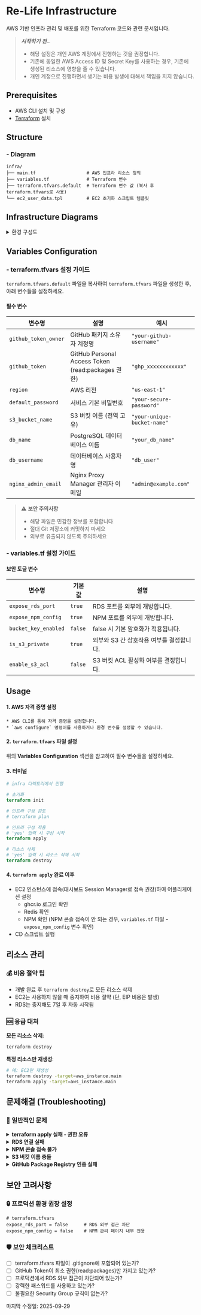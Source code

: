 # Re-Life Infrastructure
AWS 기반 인프라 관리 및 배포를 위한 Terraform 코드와 관련 문서입니다.

> ***시작하기 전..***
> * 해당 설정은 개인 AWS 계정에서 진행하는 것을 권장합니다.
> * 기존에 동일한 AWS Access ID 및 Secret Key를 사용하는 경우, 기존에 생성된 리소스에 영향을 줄 수 있습니다.
> * 개인 계정으로 진행하면서 생기는 비용 발생에 대해서 책임을 지지 않습니다.

## Prerequisites
- AWS CLI 설치 및 구성
- [Terraform](https://www.terraform.io/downloads.html) 설치

## Structure
### - Diagram
```
infra/
├── main.tf                   # AWS 인프라 리소스 정의
├── variables.tf              # Terraform 변수
├── terraform.tfvars.default  # Terraform 변수 값 (복사 후 terraform.tfvars로 사용)
└── ec2_user_data.tpl         # EC2 초기화 스크립트 템플릿
```

## Infrastructure Diagrams

<details>
<summary> 환경 구성도 </summary>

> **주의**: 개발 목적으로 RDS 포트(5432)와 NPM 관리 포트(81)가 외부에 노출되어 있습니다.

```mermaid
graph TB
    %% External
    Internet([Internet])
    Developer([개발자])

    %% AWS Cloud boundary
    subgraph AWS["AWS Cloud - Development"]
        %% VPC
        subgraph VPC["VPC (10.0.0.0/16)"]
            IGW[Internet Gateway]
            RT[Route Table]

            %% Subnets in different AZs
            subgraph AZ1["AZ-a (EC2, RDS 배치)"]
                Subnet1["Public Subnet 1<br/>(10.0.0.0/24)"]
                EC2["EC2 Instance<br/>(t3.micro)<br/>Amazon Linux 2023<br/>Docker, Redis, NPM:81"]
                RDS["🔓 PostgreSQL RDS<br/>db.t3.micro Single-AZ<br/>PUBLICLY ACCESSIBLE<br/>AZ-a 배치"]
            end

            subgraph AZ2["AZ-b"]
                Subnet2["Public Subnet 2<br/>(10.0.1.0/24)"]
            end

            subgraph AZ3["AZ-c"]
                Subnet3["Public Subnet 3<br/>(10.0.2.0/24)"]
            end

            subgraph AZ4["AZ-d"]
                Subnet4["Public Subnet 4<br/>(10.0.3.0/24)"]
            end

            %% Security Groups
            SG_MAIN["Main Security Group (sg_1)<br/>HTTP-80, HTTPS-443 항상 허용<br/>🔓 RDS-5432, NPM-81 조건부 허용<br/>EC2와 RDS 모두 적용"]
            SG_EC2_RDS[EC2-RDS 전용 Security Groups<br/>EC2 ↔ RDS 내부 통신<br/>Port 5432]

            %% RDS Subnet Group
            RDS_SG[RDS Subnet Group<br/>Subnet1 + Subnet2]

            %% IAM Role
            IAM_ROLE[IAM Role<br/>S3FullAccess<br/>SSM Access]
        end

        %% S3 and CloudFront
        S3[S3 Bucket<br/>Static Files]
        CF[CloudFront<br/>CDN Distribution]
        OAI[Origin Access Identity]

        %% EIP
        EIP[Elastic IP]
    end

    %% Connections
    Developer -.->|AWS Console| Internet
    Developer -.->|Direct DB Access<br/>Port 5432| Internet
    Developer -.->|NPM Admin<br/>Port 81| Internet
    Internet --> CF
    Internet --> IGW
    IGW --> RT
    RT --> Subnet1
    RT --> Subnet2
    RT --> Subnet3
    RT --> Subnet4

    EC2 --> EIP
    EIP --> Internet

    EC2 --> SG_MAIN
    EC2 --> SG_EC2_RDS
    RDS --> SG_MAIN
    RDS --> SG_EC2_RDS
    RDS --> RDS_SG

    CF --> OAI
    OAI --> S3

    EC2 -.->|IAM Role| IAM_ROLE
    IAM_ROLE -.->|Access| S3
    EC2 -.->|DB Connect| RDS

    %% Styling
    classDef aws fill:#ff9900,stroke:#232f3e,stroke-width:2px,color:#fff
    classDef compute fill:#ff6b6b,stroke:#c92a2a,stroke-width:2px,color:#fff
    classDef storage fill:#4ecdc4,stroke:#2b8a3e,stroke-width:2px,color:#fff
    classDef network fill:#74c0fc,stroke:#1864ab,stroke-width:2px,color:#fff
    classDef database fill:#ffd43b,stroke:#fab005,stroke-width:2px,color:#000
    classDef warning fill:#ff6b6b,stroke:#c92a2a,stroke-width:3px,color:#fff

    class AWS aws
    class EC2,EIP,IAM_ROLE compute
    class S3,CF storage
    class VPC,IGW,RT,Subnet1,Subnet2,Subnet3,Subnet4,SG_MAIN,SG_EC2_RDS network
    class RDS,RDS_SG warning
```

**현재 설정값 (variables.tf):**
- PORT
  - `expose_rds_port = true` 🔓
  - `expose_npm_config = true` 🔓
- RDS 외부 접근
  - `publicly_accessible = true`

**프로덕션 권장 설정값:**
- `expose_rds_port = false` 🔒
- `expose_npm_config = false` 🔒
- `publicly_accessible = false` (RDS)

</details>

## Variables Configuration

### - terraform.tfvars 설정 가이드

`terraform.tfvars.default` 파일을 복사하여 `terraform.tfvars` 파일을 생성한 후, 아래 변수들을 설정하세요.

#### 필수 변수
| 변수명 | 설명 | 예시                          |
|--------|------|-----------------------------|
| `github_token_owner` | GitHub 패키지 소유자 계정명 | `"your-github-username"`    |
| `github_token` | GitHub Personal Access Token (read:packages 권한) | `"ghp_xxxxxxxxxxxx"`        |
| `region` | AWS 리전 | `"us-east-1"`               |
| `default_password` | 서비스 기본 비밀번호 | `"your-secure-password"`    |
| `s3_bucket_name` | S3 버킷 이름 (전역 고유) | `"your-unique-bucket-name"` |
| `db_name` | PostgreSQL 데이터베이스 이름 | `"your_db_name"`            |
| `db_username` | 데이터베이스 사용자명 | `"db_user"`                 |
| `nginx_admin_email` | Nginx Proxy Manager 관리자 이메일 | `"admin@example.com"`       |

> ⚠️ **보안 주의사항**
> * 해당 파일은 민감한 정보를 포함합니다
> * 절대 Git 저장소에 커밋하지 마세요
> * 외부로 유출되지 않도록 주의하세요

### - variables.tf 설정 가이드
#### 보안 토글 변수
| 변수명                  | 기본값     | 설명                       |
|----------------------|---------|--------------------------|
| `expose_rds_port`    | `true`  | RDS 포트를 외부에 개방합니다.       |
| `expose_npm_config`  | `true`  | NPM 포트를 외부에 개방합니다.       |
| `bucket_key_enabled` | `false` | false 시 기본 암호화가 적용됩니다.   |
| `is_s3_private`      | `true`  | 외부와 S3 간 상호작용 여부를 결정합니다. |
| `enable_s3_acl`      | `false` | S3 버킷 ACL 활성화 여부를 결정합니다. |


## Usage
#### 1. AWS 자격 증명 설정
    * AWS CLI를 통해 자격 증명을 설정합니다.
    * `aws configure` 명령어를 사용하거나 환경 변수를 설정할 수 있습니다.

#### 2. `terraform.tfvars` 파일 설정
위의 **Variables Configuration** 섹션을 참고하여 필수 변수들을 설정하세요.

#### 3. 터미널
```terraform
# infra 디렉토리에서 진행

# 초기화 
terraform init

# 인프라 구성 검토
# terraform plan 

# 인프라 구성 적용
# 'yes' 입력 시 구성 시작
terraform apply

# 리소스 삭제
# 'yes' 입력 시 리소스 삭제 시작
terraform destroy
```

#### 4. `terraform apply` 완료 이후
* EC2 인스턴스에 접속(대시보드 Session Manager로 접속 권장)하여 어플리케이션 설정
  * ghcr.io 로그인 확인
  * Redis 확인
  * NPM 확인 (NPM 콘솔 접속이 안 되는 경우, `variables.tf` 파일 - `expose_npm_config` 변수 확인)
* CD 스크립트 실행

## 리소스 관리

### 💰 비용 절약 팁
* 개발 완료 후 `terraform destroy`로 모든 리소스 삭제
* EC2는 사용하지 않을 때 중지하여 비용 절약 (단, EIP 비용은 발생)
* RDS는 중지해도 7일 후 자동 시작됨

### 🆘 응급 대처
**모든 리소스 삭제**:
```bash
terraform destroy
```

**특정 리소스만 재생성**:
```bash
# 예: EC2만 재생성
terraform destroy -target=aws_instance.main
terraform apply -target=aws_instance.main
```

## 문제해결 (Troubleshooting)

### 🔧 일반적인 문제

<details>
<summary><b>terraform apply 실패 - 권한 오류</b></summary>

**증상**: `AccessDenied` 또는 권한 관련 오류

**해결방법**:
1. AWS CLI 설정 확인: `aws sts get-caller-identity`
2. IAM 사용자에게 다음 권한 필요:
   * EC2FullAccess
   * RDSFullAccess
   * S3FullAccess
   * CloudFrontFullAccess
   * IAMFullAccess
   * VPCFullAccess

   or
   * AdministratorAccess

</details>

<details>
<summary><b>RDS 연결 실패</b></summary>

**증상**: 애플리케이션에서 데이터베이스 연결 오류

**해결방법**:
1. Security Group 확인 - RDS 포트(5432) 허용 여부
2. `expose_rds_port = true` 설정 확인 (개발 환경)
3. RDS 엔드포인트 주소 확인: AWS 콘솔 → RDS → 데이터베이스

</details>

<details>
<summary><b>NPM 콘솔 접속 불가</b></summary>

**증상**: Nginx Proxy Manager 관리 페이지 접속 안됨

**해결방법**:
1. `expose_npm_config = true` 설정 확인
2. Security Group에서 포트 81 허용 여부 확인
3. EC2 Public IP:81로 접속 시도
4. 초기 로그인 정보:
   * Email: `nginx_admin_email` 설정값
   * Password: `default_password` 설정값

</details>

<details>
<summary><b>S3 버킷 이름 충돌</b></summary>

**증상**: `BucketAlreadyExists` 오류

**해결방법**:
* `s3_bucket_name`을 전역에서 고유한 이름으로 변경
* 예: `relife-your-name-20250929`

</details>

<details>
<summary><b>GitHub Package Registry 인증 실패</b></summary>

**증상**: EC2에서 ghcr.io 로그인 실패

**해결방법**:
1. GitHub Token 권한 확인: `read:packages` 필요
2. Token 유효성 확인: 만료되지 않았는지 점검
3. EC2에서 수동 로그인 시도:
   ```bash
   echo $GITHUB_TOKEN | docker login ghcr.io -u $GITHUB_USERNAME --password-stdin
   ```

</details>

## 보안 고려사항

### 🔒 프로덕션 환경 권장 설정
```hcl
# terraform.tfvars
expose_rds_port = false      # RDS 외부 접근 차단
expose_npm_config = false    # NPM 관리 페이지 내부 전용
```

### 🛡️ 보안 체크리스트
- [ ] terraform.tfvars 파일이 .gitignore에 포함되어 있는가?
- [ ] GitHub Token이 최소 권한(read:packages)만 가지고 있는가?
- [ ] 프로덕션에서 RDS 외부 접근이 차단되어 있는가?
- [ ] 강력한 패스워드를 사용하고 있는가?
- [ ] 불필요한 Security Group 규칙이 없는가?

마지막 수정일: 2025-09-29